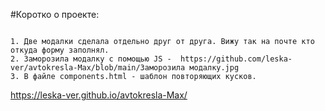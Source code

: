 #Коротко о проекте:

```

1. Две модалки сделала отдельно друг от друга. Вижу так на почте кто откуда форму заполнял.
2. Заморозила модалку с помощью JS -  https://github.com/leska-ver/avtokresla-Max/blob/main/Заморозила модалку.jpg
3. В файле components.html - шаблон повторяющих кусков.

```

https://leska-ver.github.io/avtokresla-Max/